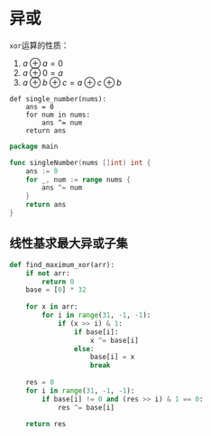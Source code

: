 # 异或

`xor`运算的性质：

1. $`a \oplus a = 0`$
2. $`a \oplus 0 = a`$
3. $`a \oplus b \oplus c = a \oplus c \oplus b`$

```python3
def single_number(nums):
    ans = 0
    for num in nums:
        ans ^= num
    return ans
```

```go
package main

func singleNumber(nums []int) int {
    ans := 0
    for _, num := range nums {
        ans ^= num
    }
    return ans
}
```

## 线性基求最大异或子集

```python
def find_maximum_xor(arr):
    if not arr:
        return 0
    base = [0] * 32
    
    for x in arr:
        for i in range(31, -1, -1):
            if (x >> i) & 1:
                if base[i]:
                    x ^= base[i]
                else:
                    base[i] = x
                    break
    
    res = 0
    for i in range(31, -1, -1):
        if base[i] != 0 and (res >> i) & 1 == 0:
            res ^= base[i]
            
    return res
```